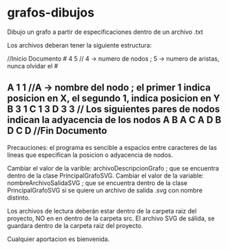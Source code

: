 # grafos-dibujos
Dibujo un grafo a partir de especificaciones dentro de un archivo .txt

Los archivos deberan tener la siguiente estructura:

//Inicio Documento
<text> # </text> 4 5 // 4 -> numero de nodos ; 5 -> numero de aristas, nunca olvidar el <text>  # </text>

A 1 1 //A -> nombre del nodo ; el primer 1 indica posicion en X, el segundo 1, indica posicion en Y
B 3 1
C 1 3
D 3 3
// Los siguientes pares de nodos indican la adyacencia de los nodos
A B
A C
A D
B D
C D
//Fin Documento
---------------------
Precauciones: el programa es sencible a espacios entre caracteres de las lineas que especifican la posicion o adyacencia de nodos.

Cambiar el valor de la varible: archivoDescripcionGrafo ; que se encuentra dentro de la clase PrincipalGrafoSVG.
Cambiar el valor de la variable: nombreArchivoSalidaSVG ; que se encuentra dentro de la clase PrincipalGrafoSVG si se quiere un archivo de salida .svg 
con nombre distinto.

Los archivos de lectura deberán estar dentro de la carpeta raiz del proyecto, NO en en dentro de la carpeta src.
El archivo SVG de sálida, se guardara dentro de la carpeta raiz del proyecto.

Cualquier aportacion es bienvenida.
